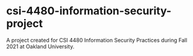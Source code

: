 # csi-4480-information-security-project
A project created for CSI 4480 Information Security Practices during Fall 2021 at Oakland University.
